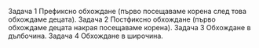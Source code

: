 Задача 1
Префиксно обхождане (първо посещаваме корена
след това обхождаме децата).
Задача 2
Постфиксно обхождане (първо обхождаме децата
накрая посещаваме корена).
Задача 3
Обхождане в дълбочина.
Задача 4
Обхождане в широчина.
